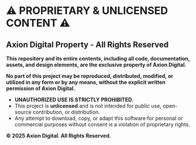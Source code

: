 # ⚠️ PROPRIETARY & UNLICENSED CONTENT ⚠️

## Axion Digital Property - All Rights Reserved

**This repository and its entire contents, including all code, documentation, assets, and design elements, are the exclusive property of Axion Digital.**

**No part of this project may be reproduced, distributed, modified, or utilized in any form or by any means, without the explicit written permission of Axion Digital.**

* **UNAUTHORIZED USE IS STRICTLY PROHIBITED.**
* This project is **unlicensed** and is not intended for public use, open-source contribution, or distribution.
* Any attempt to download, copy, or adapt this software for personal or commercial purposes without consent is a violation of proprietary rights.

**© 2025 Axion Digital. All Rights Reserved.**
